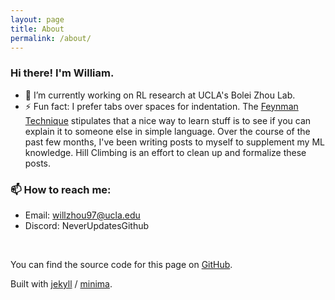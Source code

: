 ```yaml
---
layout: page
title: About
permalink: /about/
---
```



### Hi there! I'm William.
- 🔭 I’m currently working on RL research at UCLA's Bolei Zhou Lab.
- ⚡ Fun fact: I prefer tabs over spaces for indentation.
The [Feynman Technique](https://en.wikipedia.org/wiki/Learning_by_teaching) stipulates that a nice way to learn stuff is to see if you can explain it to someone else in simple language. Over the course of the past few months, I've been writing posts to myself to supplement my ML knowledge. Hill Climbing is an effort to clean up and formalize these posts.

### 📫 How to reach me: 
- Email: <a href = "willzhou97@ucla.edu? subject = Contact&body = Message">
willzhou97@ucla.edu</a>
- Discord: NeverUpdatesGithub

<a href="https://sourcerer.io/wz-ml"><img src="https://img.shields.io/badge/Python-37%20commits-orange.svg" alt=""></a>  <a href="https://sourcerer.io/wz-ml"><img src="https://img.shields.io/badge/JavaScript-13%20commits-orange.svg" alt=""></a>

You can find the source code for this page on [GitHub](https://github.com/wz-ml/Hill-Climbing).


Built with [jekyll][jekyll-organization] / [minima](https://github.com/jekyll/minima).


[jekyll-organization]: https://github.com/jekyll